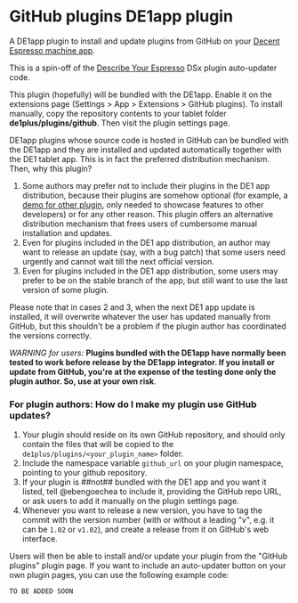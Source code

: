 # GitHub plugins DE1app plugin

A DE1app plugin to install and update plugins from GitHub on your [Decent Espresso machine app](https://github.com/decentespresso/de1app).

This is a spin-off of the [Describe Your Espresso](https://github.com/ebengoechea/dye_de1app_dsx_plugin) DSx plugin auto-updater code.

This plugin (hopefully) will be bundled with the DE1app. Enable it on the extensions page (Settings > App > Extensions > GitHub plugins). To install manually, copy the repository contents to your tablet folder **de1plus/plugins/github**. Then visit the plugin settings page.

DE1app plugins whose source code is hosted in GitHub can be bundled with the DE1app and they are installed and updated automatically together with the DE1 tablet app. This is in fact the preferred distribution mechanism. Then, why this plugin?

1. Some authors may prefer not to include their plugins in the DE1 app distribution, because their plugins are somehow optional (for example, a [demo for other plugin](https://github.com/ebengoechea/de1app_plugin_DGUI_Demo), only needed to showcase features to other developers) or for any other reason. This plugin offers an alternative distribution mechanism that frees users of cumbersome manual installation and updates.
2. Even for plugins included in the DE1 app distribution, an author may want to release an update (say, with a bug patch) that some users need urgently and cannot wait till the next official version.
3. Even for plugins included in the DE1 app distribution, some users may prefer to be on the stable branch of the app, but still want to use the last version of some plugin.

Please note that in cases 2 and 3, when the next DE1 app update is installed, it will overwrite whatever the user has updated manually from GitHub, but this shouldn't be a problem if the plugin author has coordinated the versions correctly. 

*WARNING for users:* **Plugins bundled with the DE1app have normally been tested to work before release by the DE1app integrator. If you install or update from GitHub, you're at the expense of the testing done only the plugin author. So, use at your own risk**.

### For plugin authors: How do I make my plugin use GitHub updates?

1. Your plugin should reside on its own GitHub repository, and should only contain the files that will be copied to the `de1plus/plugins/<your_plugin_name>` folder.
2. Include the namespace variable `github_url` on your plugin namespace, pointing to your github repository.
3. If your plugin is ##not## bundled with the DE1 app and you want it listed, tell @ebengoechea to include it, providing the GitHub repo URL, or ask users to add it manually on the plugin settings page.
4. Whenever you want to release a new version, you have to tag the commit with the version number (with or without a leading "v", e.g. it can be `1.02` or `v1.02`), and create a release from it on GitHub's web interface.

Users will then be able to install and/or update your plugin from the "GitHub plugins" plugin page. If you want to include an auto-updater button on your own plugin pages, you can use the following example code:
```tcl
TO BE ADDED SOON
```
